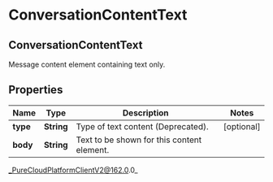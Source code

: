 # ConversationContentText

## ConversationContentText
Message content element containing text only.

## Properties

|Name | Type | Description | Notes|
|------------ | ------------- | ------------- | -------------|
| **type** | **String** | Type of text content (Deprecated). | [optional] |
| **body** | **String** | Text to be shown for this content element. | |



_PureCloudPlatformClientV2@162.0.0_
